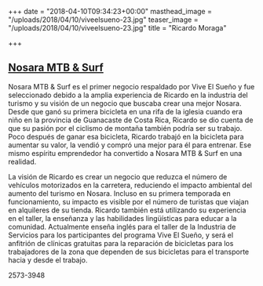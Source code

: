 +++
date = "2018-04-10T09:34:23+00:00"
masthead_image = "/uploads/2018/04/10/viveelsueno-23.jpg"
teaser_image = "/uploads/2018/04/10/viveelsueno-23.jpg"
title = "Ricardo Moraga"

+++
## [Nosara MTB & Surf](https://nosaramtbsurf.com/)

Nosara MTB & Surf es el primer negocio respaldado por Vive El Sueño y fue seleccionado debido a la amplia experiencia de Ricardo en la industria del turismo y su visión de un negocio que buscaba crear una mejor Nosara. Desde que ganó su primera bicicleta en una rifa de la iglesia cuando era niño en la provincia de Guanacaste de Costa Rica, Ricardo se dio cuenta de que su pasión por el ciclismo de montaña también podría ser su trabajo. Poco después de ganar esa bicicleta, Ricardo trabajó en la bicicleta para aumentar su valor, la vendió y compró una mejor para él para entrenar. Ese mismo espíritu emprendedor ha convertido a Nosara MTB & Surf en una realidad.

La visión de Ricardo es crear un negocio que reduzca el número de vehículos motorizados en la carretera, reduciendo el impacto ambiental del aumento del turismo en Nosara. Incluso en su primera temporada en funcionamiento, su impacto es visible por el número de turistas que viajan en alquileres de su tienda. Ricardo también está utilizando su experiencia en el taller, la enseñanza y las habilidades lingüísticas para educar a la comunidad. Actualmente enseña inglés para el taller de la Industria de Servicios para los participantes del programa Vive El Sueño, y será el anfitrión de clínicas gratuitas para la reparación de bicicletas para los trabajadores de la zona que dependen de sus bicicletas para el transporte hacia y desde el trabajo.

2573-3948